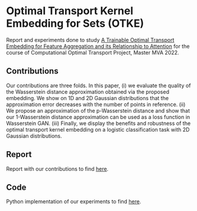 # Optimal Transport Kernel Embedding for Sets (OTKE)
Report and experiments done to study [A Trainable Optimal Transport Embedding for Feature Aggregation and its Relationship to Attention](https://openreview.net/pdf?id=ZK6vTvb84s) for the course of Computational Optimal Transport Project, Master MVA 2022.

## Contributions
Our contributions are three folds. In this paper, (i) we evaluate the quality of the Wasserstein distance approximation obtained via the proposed embedding. We show on 1D and 2D Gaussian distributions that the approximation error decreases with the number of points in reference. (ii) We propose an approximation of the p-Wasserstein distance and show that our 1-Wasserstein distance approximation can be used as a loss function in Wasserstein GAN. (iii) Finally, we display the benefits and robustness of the optimal transport kernel embedding on a logistic classification task with 2D Gaussian distributions.

## Report
Report with our contributions to find [here](https://github.com/AmbroiseOdonnat/OTKE/blob/main/OTKE_report.pdf).

## Code
Python implementation of our experiments to find [here](https://github.com/AmbroiseOdonnat/OTKE/blob/main/main.ipynb).


